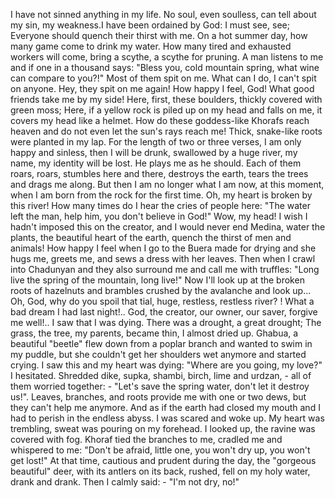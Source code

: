 I have not sinned anything in my life. No soul, even soulless, can tell about my sin, my weakness.I have been ordained by God: I must see, see; Everyone should quench their thirst with me. On a hot summer day, how many game come to drink my water. How many tired and exhausted workers will come, bring a scythe, a scythe for pruning. A man listens to me and if one in a thousand says: "Bless you, cold mountain spring, what wine can compare to you?!" Most of them spit on me. What can I do, I can't spit on anyone. Hey, they spit on me again! How happy I feel, God! What good friends take me by my side! Here, first, these boulders, thickly covered with green moss; Here, if a yellow rock is piled up on my head and falls on me, it covers my head like a helmet. How do these goddess-like Khorafs reach heaven and do not even let the sun's rays reach me! Thick, snake-like roots were planted in my lap. For the length of two or three verses, I am only happy and sinless, then I will be drunk, swallowed by a huge river, my name, my identity will be lost. He plays me as he should. Each of them roars, roars, stumbles here and there, destroys the earth, tears the trees and drags me along. But then I am no longer what I am now, at this moment, when I am born from the rock for the first time. Oh, my heart is broken by this river! How many times do I hear the cries of people here: "The water left the man, help him, you don't believe in God!" Wow, my head!
I wish I hadn't imposed this on the creator, and I would never end Medina, water the plants, the beautiful heart of the earth, quench the thirst of men and animals! How happy I feel when I go to the Buera made for drying and she hugs me, greets me, and sews a dress with her leaves. Then when I crawl into Chadunyan and they also surround me and call me with truffles: "Long live the spring of the mountain, long live!" Now I'll look up at the broken roots of hazelnuts and brambles crushed by the avalanche and look up... Oh, God, why do you spoil that tial, huge, restless, restless river? ! What a bad dream I had last night!.. God, the creator, our owner, our saver, forgive me well!.. I saw that I was dying. There was a drought, a great drought; The grass, the tree, my parents, became thin, I almost dried up. Ghabua, a beautiful "beetle" flew down from a poplar branch and wanted to swim in my puddle, but she couldn't get her shoulders wet anymore and started crying. I saw this and my heart was dying: "Where are you going, my love?" I hesitated. Shredded dike, supka, shambi, birch, lime and urdzan, - all of them worried together: - "Let's save the spring water, don't let it destroy us!". Leaves, branches, and roots provide me with one or two dews, but they can't help me anymore. And as if the earth had closed my mouth and I had to perish in the endless abyss. I was scared and woke up. My heart was trembling, sweat was pouring on my forehead. I looked up, the ravine was covered with fog. Khoraf tied the branches to me, cradled me and whispered to me: "Don't be afraid, little one, you won't dry up, you won't get lost!" At that time, cautious and prudent during the day, the "gorgeous beautiful" deer, with its antlers on its back, rushed, fell on my holy water, drank and drank. Then I calmly said: - "I'm not dry, no!"